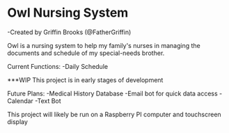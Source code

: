 # Owl Nursing System
-Created by Griffin Brooks (@FatherGriffin)

Owl is a nursing system to help my family's nurses in managing the documents and schedule of my special-needs brother. 

Current Functions:
-Daily Schedule

***WIP
This project is in early stages of development

Future Plans:
-Medical History Database
-Email bot for quick data access
-Calendar
-Text Bot

This project will likely be run on a Raspberry PI computer and touchscreen display


